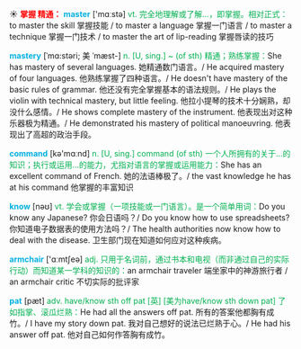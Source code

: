 ☀ <font color="red">**掌握 精通：**</font>
<font color="sky blue">**master**</font> ['mɑːstə] 
<font color="#00b050">vt. 完全地理解或了解…，即掌握。相对正式：</font>to master the skill 掌握技能 / to master a language 掌握一门语言 / to master a technique 掌握一门技术 / to master the art of lip-reading 掌握唇读的技巧 
           
<font color="sky blue">**mastery**</font> [ˈmɑ:stəri; 美 ˈmæst-]
<font color="#00b050">n. [U, sing.] ~ (of sth) 精通；熟练掌握：</font>She has mastery of several languages. 她精通数门语言。/ He acquired mastery of four languages. 他熟练掌握了四种语言。/ He doesn't have mastery of the basic rules of grammar. 他还没有完全掌握基本的语法规则。/ He plays the violin with technical mastery, but little feeling. 他拉小提琴的技术十分娴熟，却没什么感情。/ He shows complete mastery of the instrument. 他表现出对这种乐器极为精通。/ He demonstrated his mastery of political manoeuvring. 他表现出了高超的政治手段。

<font color="sky blue">**command**</font> [kə'mɑːnd] 
<font color="#00b050">n. [U, sing.] command (of sth) 一个人所拥有的关于…的知识；执行或运用…的能力，尤指对语言的掌握或运用能力：</font>She has an excellent command of French. 她的法语棒极了。/ the vast knowledge he has at his command 他掌握的丰富知识

<font color="sky blue">**know**</font> [nəʊ] 
<font color="#00b050">vt. 学会或掌握（一项技能或一门语言）。是一个简单用词：</font>Do you know any Japanese? 你会日语吗？/ Do you know how to use spreadsheets? 你知道电子数据表的使用方法吗？/ The health authorities now know how to deal with the disease. 卫生部门现在知道如何应对这种疾病。

<font color="sky blue">**armchair**</font> ['ɑːmtʃeə] 
<font color="#00b050">adj. 只用于名词前，通过书本和电视（而非通过自己的实际行动）而知道某一学科的知识的：</font>an armchair traveler 端坐家中的神游旅行者 / an armchair critic 不切实际的批评家
           
<font color="sky blue">**pat**</font> [pæt]
<font color="#00b050">adv. have/know sth off pat [英] [美为have/know sth down pat] 了如指掌、滚瓜烂熟：</font>He had all the answers off pat. 所有的答案他都胸有成竹。/ I have my story down pat. 我对自己想好的说法已烂熟于心。/ He had his answer off pat. 他对自己如何作答胸有成竹。
